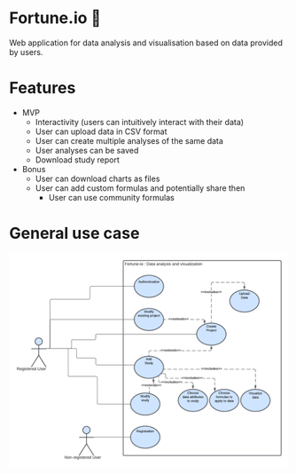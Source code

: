 # Fortune.io 🔮

Web application for data analysis and visualisation based on data provided by users.


# Features
-	MVP
	-	Interactivity (users can intuitively interact with their data)
	-	User can upload data in CSV format
	-	User can create multiple analyses of the same data
	-	User analyses can be saved
	-	Download study report
-	Bonus
	-	User can download charts as files
	-	User can add custom formulas and potentially share then 
		-	User can use community formulas
		
# General use case

![alt General use case](https://github.com/nyx0v/fortune-io/blob/main/general_use_case-fortune.png)
